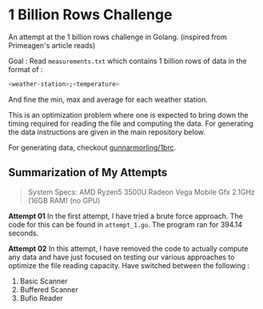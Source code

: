 # 1 Billion Rows Challenge

An attempt at the 1 billion rows challenge in Golang. (inspired from Primeagen's 
article reads)

Goal : Read `measurements.txt` which contains 1 billion rows of data in the 
format of :
```bash
<weather-station>;<temperature>
```
And fine the min, max and average for each weather station.

This is an optimization problem where one is expected to bring down the timing 
required for reading the file and computing the data. For generating the data 
instructions are given in the main repository below.

For generating data, checkout [gunnarmorling/1brc](https://github.com/gunnarmorling/1brc).

## Summarization of My Attempts

> System Specs: AMD Ryzen5 3500U Radeon Vega Mobile Gfx 2.1GHz (16GB RAM) (no GPU)

**Attempt 01**
In the first attempt, I have tried a brute force approach. The code for this can 
be found in `attempt_1.go`. The program ran for 394.14 seconds.

**Attempt 02**
In this attempt, I have removed the code to actually compute any data and have 
just focused on testing our various approaches to optimize the file reading 
capacity. Have switched between the following :
1. Basic Scanner
2. Buffered Scanner
3. Bufio Reader
